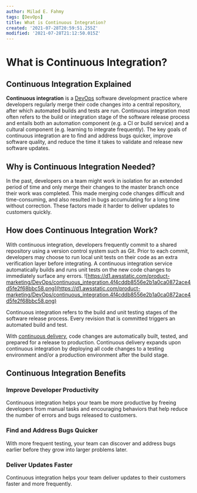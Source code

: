 ```yaml
---
author: Milad E. Fahmy
tags: [DevOps]
title: What is Continuous Integration?
created: '2021-07-28T20:59:51.255Z'
modified: '2021-07-28T21:12:50.015Z'
---
```


# What is Continuous Integration?


## Continuous Integration Explained

**Continuous integration** is a [DevOps](https://milad-ezzat.vercel.app/posts/what-is-devops) software development practice where developers regularly merge their code changes into a central repository, after which automated builds and tests are run. Continuous integration most often refers to the build or integration stage of the software release process and entails both an automation component (e.g. a CI or build service) and a cultural component (e.g. learning to integrate frequently). The key goals of continuous integration are to find and address bugs quicker, improve software quality, and reduce the time it takes to validate and release new software updates.

## Why is Continuous Integration Needed?

In the past, developers on a team might work in isolation for an extended period of time and only merge their changes to the master branch once their work was completed. This made merging code changes difficult and time-consuming, and also resulted in bugs accumulating for a long time without correction. These factors made it harder to deliver updates to customers quickly.

## How does Continuous Integration Work?

With continuous integration, developers frequently commit to a shared repository using a version control system such as Git. Prior to each commit, developers may choose to run local unit tests on their code as an extra verification layer before integrating. A continuous integration service automatically builds and runs unit tests on the new code changes to immediately surface any errors.
![https://d1.awsstatic.com/product-marketing/DevOps/continuous_integration.4f4cddb8556e2b1a0ca0872ace4d5fe2f68bbc58.png](https://d1.awsstatic.com/product-marketing/DevOps/continuous_integration.4f4cddb8556e2b1a0ca0872ace4d5fe2f68bbc58.png)


Continuous integration refers to the build and unit testing stages of the software release process. Every revision that is committed triggers an automated build and test.

With [continuous delivery](https://milad-ezzat.vercel.app/posts/what-is-continuous-delivery), code changes are automatically built, tested, and prepared for a release to production. Continuous delivery expands upon continuous integration by deploying all code changes to a testing environment and/or a production environment after the build stage.

## Continuous Integration Benefits

### Improve Developer Productivity

Continuous integration helps your team be more productive by freeing developers from manual tasks and encouraging behaviors that help reduce the number of errors and bugs released to customers.

### Find and Address Bugs Quicker

With more frequent testing, your team can discover and address bugs earlier before they grow into larger problems later.

### Deliver Updates Faster

Continuous integration helps your team deliver updates to their customers faster and more frequently.

